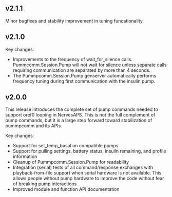 ## v2.1.1

Minor bugfixes and stability improvement in tuning funcationality.

## v2.1.0

Key changes:
* Improvements to the frequency of wait_for_silence calls. Pummcomm.Session.Pump will not wait for silence unless separate calls requiring communication are separated by more than 4 seconds.
* The Pummpcomm.Session.Pump genserver automatically performs frequency tuning during first communication with the insulin pump.

## v2.0.0

This release introduces the complete set of pump commands needed to support oref0 looping in NervesAPS. This is not the full complement of pump commands, but it is a large step forward toward stabilization of pummpcomm and its APIs.

Key changes:
* Support for set_temp_basal on compatible pumps
* Support for pulling settings, battery status, insulin remaining, and profile information
* Cleanup of Pummpcomm.Session.Pump for readability
* Integration (serial) tests of all command/response exchanges with playback-from-file support when serial hardware is not available. This allows people without pump hardware to improve the code without fear of breaking pump interactions
* Improved module and function API documentation
